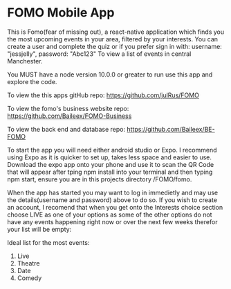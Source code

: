 # FOMO Mobile App

This is Fomo(fear of missing out), a react-native application which finds you the most upcoming events in your area, filtered by your interests.
You can create a user and complete the quiz or if you prefer sign in with:
username: "jessjelly",
password: "Abc123"
To view a list of events in central Manchester.

You MUST have a node version 10.0.0 or greater to run use this app and explore the code.

To view the this apps gitHub repo: https://github.com/julRus/FOMO

To view the fomo's business website repo: https://github.com/Baileex/FOMO-Business

To view the back end and database repo: https://github.com/Baileex/BE-FOMO

To start the app you will need either android studio or Expo. I recommend using Expo as it is quicker to set up, takes less space and easier to use. Download the expo app onto your phone and use it to scan the QR Code that will appear after tping npm install into your terminal and then typing npm start, ensure you are in this projects directory /FOMO/fomo.

When the app has started you may want to log in immedietly and may use the details(username and password) above to do so. If you wish to create an account, I recomend that when you get onto the Interests choice section choose LIVE as one of your options as some of the other options do not have any events happening right now or over the next few weeks therefor your list will be empty:

Ideal list for the most events:

1. Live
2. Theatre
3. Date
4. Comedy
